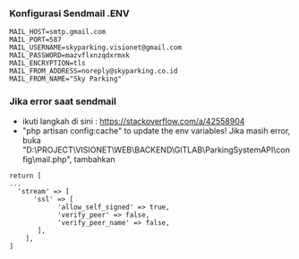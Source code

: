 
### Konfigurasi Sendmail .ENV
```
MAIL_HOST=smtp.gmail.com
MAIL_PORT=587
MAIL_USERNAME=skyparking.visionet@gmail.com
MAIL_PASSWORD=mazvflxnzqdxrmxk
MAIL_ENCRYPTION=tls
MAIL_FROM_ADDRESS=noreply@skyparking.co.id
MAIL_FROM_NAME="Sky Parking"
```

### Jika error saat sendmail
- ikuti langkah di sini : https://stackoverflow.com/a/42558904
- "php artisan config:cache" to update the env variables!
Jika masih error, buka "D:\PROJECT\VISIONET\WEB\BACKEND\GITLAB\ParkingSystemAPI\config\mail.php", tambahkan
```
return [
...
  'stream' => [
      'ssl' => [
            'allow_self_signed' => true,
            'verify_peer' => false,
            'verify_peer_name' => false,
       ],
    ],
]
```

